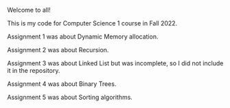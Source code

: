 Welcome to all!

This is my code for Computer Science 1 course in Fall 2022.

Assignment 1 was about Dynamic Memory allocation.

Assignment 2 was about Recursion.

Assignment 3 was about Linked List but was incomplete, so I did not include it in the repository.

Assignment 4 was about Binary Trees.

Assignment 5 was about Sorting algorithms.
